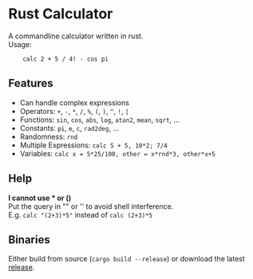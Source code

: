 # Rust Calculator

A commandline calculator written in rust.  
Usage:
```
	calc 2 + 5 / 4! - cos pi 
```

## Features
- Can handle complex expressions
- Operators: `+`, `-`, `*`, `/`, `%`, `(`, `)`, `^`, `!`, `|`
- Functions: `sin`, `cos`, `abs`, `log`, `atan2`, `mean`, `sqrt`, ...
- Constants: `pi`, `e`, `c`, `rad2deg`, ...
- Randomness: `rnd`
- Multiple Expressions: `calc 5 + 5, 10*2; 7/4`
- Variables: `calc x = 5*25/100, other = x*rnd*3, other*x+5`

## Help
**I cannot use * or ()**  
Put the query in "" or '' to avoid shell interference.  
E.g. `calc "(2+3)*5"` instead of `calc (2+3)*5`

## Binaries
Either build from source (`cargo build --release`) or download the latest [release](https://github.com/Aggrathon/RustCalculator/releases).